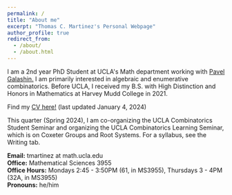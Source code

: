```yaml
---
permalink: /
title: "About me"
excerpt: "Thomas C. Martinez's Personal Webpage"
author_profile: true
redirect_from: 
  - /about/
  - /about.html
---
```


I am a 2nd year PhD Student at UCLA's Math department working with [Pavel Galashin.](https://www.math.ucla.edu/~galashin/) I am primarily interested in algebraic and enumerative combinatorics. Before UCLA, I received my B.S. with High Distinction and Honors in Mathematics at Harvey Mudd College in 2021.

Find my [CV here!](http://thomasmartinez0.github.io/files/TMartinezCV.pdf) (last updated January 4, 2024)

This quarter (Spring 2024), I am co-organizing the UCLA Combinatorics Student Seminar and organizing the UCLA Combinatorics Learning Seminar, which is on Coxeter Groups and Root Systems. For a syllabus, see the Writing tab.

**Email:** tmartinez at math.ucla.edu\
**Office:** Mathematical Sciences 3955\
**Office Hours:** Mondays 2:45 - 3:50PM (61, in MS3955), Thursdays 3 - 4PM (32A, in MS3955)\
**Pronouns:** he/him